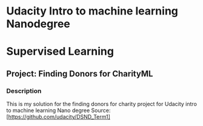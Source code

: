 # Udacity Intro to machine learning Nanodegree
# Supervised Learning
## Project: Finding Donors for CharityML

### Description

This is my solution for the finding donors for charity project for Udacity intro to machine learning Nano degree 
Source:  [https://github.com/udacity/DSND_Term1]

